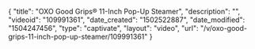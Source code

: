 {
    "title": "OXO Good Grips&reg; 11-Inch Pop-Up Steamer",
    "description": "",
    "videoid": "109991361",
    "date_created": "1502522887",
    "date_modified": "1504247456",
    "type": "captivate",
    "layout": "video",
    "url": "\/v\/oxo-good-grips-11-inch-pop-up-steamer\/109991361"
}